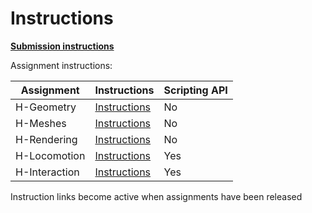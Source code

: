 # Instructions

**[Submission instructions](submission-instructions/submission-instructions.md)**

Assignment instructions:

| Assignment | Instructions | Scripting API |
| --- | --- | --- |
| H-Geometry  | [Instructions](xrc-assignments-geometry/xrc-assignments-geometry.md) | No |
| H-Meshes  | [Instructions](xrc-assignments-meshes/xrc-assignments-meshes.md) | No |
| H-Rendering  | [Instructions](xrc-assignments-rendering/xrc-assignments-rendering.md) | No |
| H-Locomotion  | [Instructions](xrc-assignments-locomotion/xrc-assignments-locomotion.md) | Yes |
| H-Interaction  | [Instructions](xrc-assignments-interaction/xrc-assignments-interaction.md) | Yes |

Instruction links become active when assignments have been released
